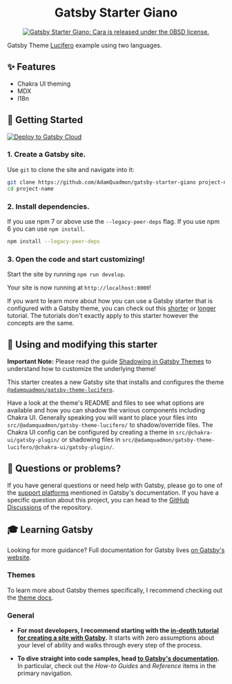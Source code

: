 <h1 align="center">
  Gatsby Starter Giano
</h1>

<p align="center">
  <a href="https://github.com/adamquadmon/gatsby-starter-giano/blob/master/LICENSE">
    <img src="https://img.shields.io/badge/license-0BSD-blue.svg" alt="Gatsby Starter Giano: Cara is released under the 0BSD license." />
  </a>
</p>

Gatsby Theme [Lucifero](https://github.com/AdamQuadmon/gatsby-themes/tree/main/themes/gatsby-theme-lucifero) example using two languages.

## ✨ Features

- Chakra UI theming
- MDX
- I18n

## 🚀 Getting Started

[<img src="https://www.gatsbyjs.com/deploynow.svg" alt="Deploy to Gatsby Cloud">](https://www.gatsbyjs.com/dashboard/deploynow?url=https://github.com/AdamQuadmon/gatsby-starter-giano)

### 1. **Create a Gatsby site.**

Use `git` to clone the site and navigate into it:

```sh
git clone https://github.com/AdamQuadmon/gatsby-starter-giano project-name
cd project-name
```

### 2. **Install dependencies.**

If you use npm 7 or above use the `--legacy-peer-deps` flag. If you use npm 6 you can use `npm install`.

```sh
npm install --legacy-peer-deps
```

### 3. **Open the code and start customizing!**

Start the site by running `npm run develop`.

Your site is now running at `http://localhost:8000`!

If you want to learn more about how you can use a Gatsby starter that is configured with a Gatsby theme, you can check out this [shorter](https://www.gatsbyjs.com/docs/how-to/plugins-and-themes/using-a-gatsby-theme/) or [longer](https://www.gatsbyjs.com/tutorial/using-a-theme/) tutorial. The tutorials don't exactly apply to this starter however the concepts are the same.

## 📝 Using and modifying this starter

**Important Note:** Please read the guide [Shadowing in Gatsby Themes](https://www.gatsbyjs.com/docs/how-to/plugins-and-themes/shadowing/) to understand how to customize the underlying theme!

This starter creates a new Gatsby site that installs and configures the theme [`@adamquadmon/gatsby-theme-lucifero`](https://github.com/AdamQuadmon/gatsby-themes/tree/main/themes/gatsby-theme-lucifero).

Have a look at the theme's README and files to see what options are available and how you can shadow the various components including Chakra UI. Generally speaking you will want to place your files into `src/@adamquadmon/gatsby-theme-lucifero/` to shadow/override files. The Chakra UI config can be configured by creating a theme in `src/@chakra-ui/gatsby-plugin/` or shadowing files in `src/@adamquadmon/gatsby-theme-lucifero/@chakra-ui/gatsby-plugin/`.

## 🤔 Questions or problems?

If you have general questions or need help with Gatsby, please go to one of the [support platforms](https://www.gatsbyjs.com/contributing/community/#where-to-get-support) mentioned in Gatsby's documentation. If you have a specific question about this project, you can head to the [GitHub Discussions](https://github.com/AdamQuadmon/gatsby-themes/discussions) of the repository.

## 🎓 Learning Gatsby

Looking for more guidance? Full documentation for Gatsby lives [on Gatsby's website](https://www.gatsbyjs.com/).

### Themes

To learn more about Gatsby themes specifically, I recommend checking out the [theme docs](https://www.gatsbyjs.com/docs/themes/).

### General

- **For most developers, I recommend starting with the [in-depth tutorial for creating a site with Gatsby](https://www.gatsbyjs.com/docs/tutorial/).** It starts with zero assumptions about your level of ability and walks through every step of the process.

- **To dive straight into code samples, head [to Gatsby's documentation](https://www.gatsbyjs.com/docs/).** In particular, check out the _How-to Guides_ and _Reference_ items in the primary navigation.
